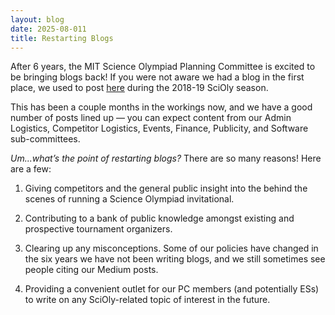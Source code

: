 ```yaml
---
layout: blog
date: 2025-08-011
title: Restarting Blogs
---
```


After 6 years, the MIT Science Olympiad Planning Committee is excited to be bringing blogs back! If you were not aware we had a blog in the first place, we used to post [here](https://medium.com/@mit_scioly) during the 2018-19 SciOly season.

This has been a couple months in the workings now, and we have a good number of posts lined up — you can expect content from our Admin Logistics, Competitor Logistics, Events, Finance, Publicity, and Software sub-committees.

_Um...what’s the point of restarting blogs?_
There are so many reasons! Here are a few:

1. Giving competitors and the general public insight into the behind the scenes of running a Science Olympiad invitational.

2. Contributing to a bank of public knowledge amongst existing and prospective tournament organizers.

3. Clearing up any misconceptions. Some of our policies have changed in the six years we have not been writing blogs, and we still sometimes see people citing our Medium posts.

4. Providing a convenient outlet for our PC members (and potentially ESs) to write on any SciOly-related topic of interest in the future.
